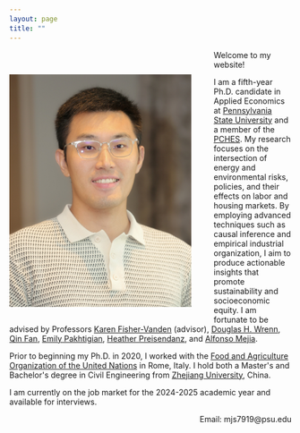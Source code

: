 ```yaml
---
layout: page
title: ""
---
```


<img src="Profile.JPG" alt="Profile Picture" style="float: left; margin: 43px 40px 20px 0; width: 325px; height: auto;"/>

Welcome to my website!

I am a fifth-year Ph.D. candidate in Applied Economics at [Pennsylvania State University](https://www.psu.edu/) and a member of the [PCHES](https://www.pches.psu.edu/). My research focuses on the intersection of energy and environmental risks, policies, and their effects on labor and housing markets. By employing advanced techniques such as causal inference and empirical industrial organization, I aim to produce actionable insights that promote sustainability and socioeconomic equity. I am fortunate to be advised by Professors [Karen Fisher-Vanden](https://aese.psu.edu/directory/kaf26) (advisor), [Douglas H. Wrenn](https://aese.psu.edu/directory/dhw121), [Qin Fan](https://craig.fresnostate.edu/about/directory/econ/fan-qin.html), [Emily Pakhtigian](https://publicpolicy.psu.edu/faculty-and-research/people/emily-pakhtigian/), [Heather Preisendanz](https://abe.psu.edu/directory/heg12), and [Alfonso Mejia](https://www.cee.psu.edu/department/directory-detail-g.aspx?q=aim127).

Prior to beginning my Ph.D. in 2020, I worked with the [Food and Agriculture Organization of the United Nations](https://www.fao.org/home/en) in Rome, Italy. I hold both a Master's and Bachelor's degree in Civil Engineering from [Zhejiang University](https://www.zju.edu.cn/english/), China.  

I am currently on the job market for the 2024-2025 academic year and available for interviews.  

<div style="text-align: right;">
    Email: mjs7919@psu.edu
</div>
